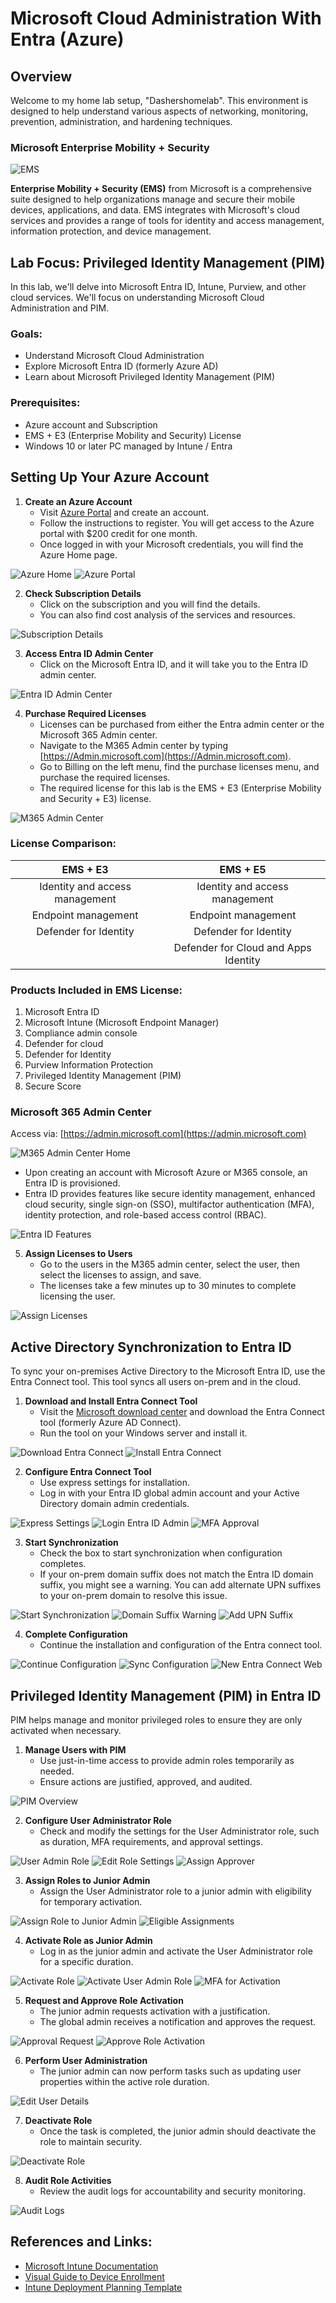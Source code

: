 # Microsoft Cloud Administration With Entra (Azure)

## Overview
Welcome to my home lab setup, "Dashershomelab". This environment is designed to help understand various aspects of networking, monitoring, prevention, administration, and hardening techniques.

### Microsoft Enterprise Mobility + Security

![EMS](assets/images/title.jpg)

**Enterprise Mobility + Security (EMS)** from Microsoft is a comprehensive suite designed to help organizations manage and secure their mobile devices, applications, and data. EMS integrates with Microsoft's cloud services and provides a range of tools for identity and access management, information protection, and device management.

## Lab Focus: Privileged Identity Management (PIM)
In this lab, we'll delve into Microsoft Entra ID, Intune, Purview, and other cloud services. We'll focus on understanding Microsoft Cloud Administration and PIM.

### Goals:
- Understand Microsoft Cloud Administration
- Explore Microsoft Entra ID (formerly Azure AD)
- Learn about Microsoft Privileged Identity Management (PIM)

### Prerequisites:
- Azure account and Subscription
- EMS + E3 (Enterprise Mobility and Security) License
- Windows 10 or later PC managed by Intune / Entra

## Setting Up Your Azure Account

1. **Create an Azure Account**
   - Visit [Azure Portal](https://Portal.azure.com) and create an account.
   - Follow the instructions to register. You will get access to the Azure portal with $200 credit for one month.
   - Once logged in with your Microsoft credentials, you will find the Azure Home page.

![Azure Home](assets/images/Picture1.png)
![Azure Portal](assets/images/Picture2.png)

2. **Check Subscription Details**
   - Click on the subscription and you will find the details.
   - You can also find cost analysis of the services and resources.

![Subscription Details](assets/images/Picture3.png)

3. **Access Entra ID Admin Center**
   - Click on the Microsoft Entra ID, and it will take you to the Entra ID admin center.

![Entra ID Admin Center](assets/images/Picture4.png)

4. **Purchase Required Licenses**
   - Licenses can be purchased from either the Entra admin center or the Microsoft 365 Admin center.
   - Navigate to the M365 Admin center by typing [https://Admin.microsoft.com](https://Admin.microsoft.com).
   - Go to Billing on the left menu, find the purchase licenses menu, and purchase the required licenses.
   - The required license for this lab is the EMS + E3 (Enterprise Mobility and Security + E3) license.

![M365 Admin Center](assets/images/Picture5.png)

### License Comparison:

| EMS + E3                       | EMS + E5                        |
| :----------------------------: | :-----------------------------: |
| Identity and access management | Identity and access management  |
| Endpoint management            | Endpoint management             |
| Defender for Identity           | Defender for Identity          |
|                                | Defender for Cloud and Apps Identity |

### Products Included in EMS License:
1. Microsoft Entra ID
2. Microsoft Intune (Microsoft Endpoint Manager)
3. Compliance admin console
4. Defender for cloud
5. Defender for Identity
6. Purview Information Protection
7. Privileged Identity Management (PIM)
8. Secure Score

### Microsoft 365 Admin Center
Access via: [https://admin.microsoft.com](https://admin.microsoft.com)

![M365 Admin Center Home](assets/images/Picture12.png)

- Upon creating an account with Microsoft Azure or M365 console, an Entra ID is provisioned.
- Entra ID provides features like secure identity management, enhanced cloud security, single sign-on (SSO), multifactor authentication (MFA), identity protection, and role-based access control (RBAC).

![Entra ID Features](assets/images/Picture10.png)

5. **Assign Licenses to Users**
   - Go to the users in the M365 admin center, select the user, then select the licenses to assign, and save.
   - The licenses take a few minutes up to 30 minutes to complete licensing the user.

![Assign Licenses](assets/images/Picture11.png)

## Active Directory Synchronization to Entra ID

To sync your on-premises Active Directory to the Microsoft Entra ID, use the Entra Connect tool. This tool syncs all users on-prem and in the cloud.

1. **Download and Install Entra Connect Tool**
   - Visit the [Microsoft download center](https://download.microsoft.com/download/B/0/0/B00291D0-5A83-4DE7-86F5-980BC00DE05A/AzureADConnect.msi) and download the Entra Connect tool (formerly Azure AD Connect).
   - Run the tool on your Windows server and install it.

![Download Entra Connect](assets/images/Picture14.png)
![Install Entra Connect](assets/images/Picture15.png)

2. **Configure Entra Connect Tool**
   - Use express settings for installation.
   - Log in with your Entra ID global admin account and your Active Directory domain admin credentials.

![Express Settings](assets/images/Picture6.png)
![Login Entra ID Admin](assets/images/Picture17.png)
![MFA Approval](assets/images/Picture18.png)

3. **Start Synchronization**
   - Check the box to start synchronization when configuration completes.
   - If your on-prem domain suffix does not match the Entra ID domain suffix, you might see a warning. You can add alternate UPN suffixes to your on-prem domain to resolve this issue.

![Start Synchronization](assets/images/Picture21.png)
![Domain Suffix Warning](assets/images/Picture22.png)
![Add UPN Suffix](assets/images/Picture23.png)

4. **Complete Configuration**
   - Continue the installation and configuration of the Entra connect tool.

![Continue Configuration](assets/images/Picture26.png)
![Sync Configuration](assets/images/Picture27.png)
![New Entra Connect Web](assets/images/Picture28.png)

## Privileged Identity Management (PIM) in Entra ID

PIM helps manage and monitor privileged roles to ensure they are only activated when necessary.

1. **Manage Users with PIM**
   - Use just-in-time access to provide admin roles temporarily as needed.
   - Ensure actions are justified, approved, and audited.

![PIM Overview](assets/images/Picture32.png)

2. **Configure User Administrator Role**
   - Check and modify the settings for the User Administrator role, such as duration, MFA requirements, and approval settings.

![User Admin Role](assets/images/Picture35.png)
![Edit Role Settings](assets/images/Picture37.png)
![Assign Approver](assets/images/Picture38.png)

3. **Assign Roles to Junior Admin**
   - Assign the User Administrator role to a junior admin with eligibility for temporary activation.

![Assign Role to Junior Admin](assets/images/Picture44.png)
![Eligible Assignments](assets/images/Picture46.png)

4. **Activate Role as Junior Admin**
   - Log in as the junior admin and activate the User Administrator role for a specific duration.

![Activate Role](assets/images/Picture56.png)
![Activate User Admin Role](assets/images/Picture57.png)
![MFA for Activation](assets/images/Picture59.png)

5. **Request and Approve Role Activation**
   - The junior admin requests activation with a justification.
   - The global admin receives a notification and approves the request.

![Approval Request](assets/images/Picture68.png)
![Approve Role Activation](assets/images/Picture69.png)

6. **Perform User Administration**
   - The junior admin can now perform tasks such as updating user properties within the active role duration.

![Edit User Details](assets/images/Picture72.png)

7. **Deactivate Role**
   - Once the task is completed, the junior admin should deactivate the role to maintain security.

![Deactivate Role](assets/images/Picture75.png)

8. **Audit Role Activities**
   - Review the audit logs for accountability and security monitoring.

![Audit Logs](assets/images/Picture79.png)

## References and Links:
- [Microsoft Intune Documentation](https://learn.microsoft.com/en-us/mem/intune/)
- [Visual Guide to Device Enrollment](https://download.microsoft.com/download/e/6/2/e6233fdd-a956-4f77-93a5-1aa254ee2917/msft-intune-enrollment-options.pdf)
- [Intune Deployment Planning Template](https://download.microsoft.com/download/7/1/5/7151c8de-6b23-4aa7-8a63-a914844a5f1b/IDPDIG%20-%20Table%20templates.docx)
